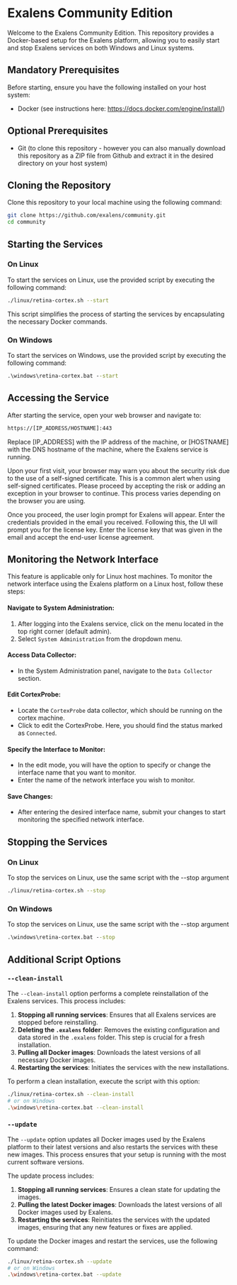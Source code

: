 # Exalens Community Edition

Welcome to the Exalens Community Edition. This repository provides a Docker-based setup for the Exalens platform, allowing you to easily start and stop Exalens services on both Windows and Linux systems.

## Mandatory Prerequisites
Before starting, ensure you have the following installed on your host system:
- Docker (see instructions here: https://docs.docker.com/engine/install/)

## Optional Prerequisites
- Git (to clone this repository - however you can also manually download this repository as a ZIP file from Github and extract it in the desired directory on your host system)

## Cloning the Repository
Clone this repository to your local machine using the following command:
```bash
git clone https://github.com/exalens/community.git
cd community
```

## Starting the Services

### On Linux
To start the services on Linux, use the provided script by executing the following command:
```bash
./linux/retina-cortex.sh --start
```
This script simplifies the process of starting the services by encapsulating the necessary Docker commands.

### On Windows
To start the services on Windows, use the provided script by executing the following command:

```cmd
.\windows\retina-cortex.bat --start
```
## Accessing the Service
After starting the service, open your web browser and navigate to:
```html
https://[IP_ADDRESS/HOSTNAME]:443
```
Replace [IP_ADDRESS] with the IP address of the machine, or [HOSTNAME] with the DNS hostname of the machine, where the Exalens service is running.

Upon your first visit, your browser may warn you about the security risk due to the use of a self-signed certificate. This is a common alert when using self-signed certificates. Please proceed by accepting the risk or adding an exception in your browser to continue. This process varies depending on the browser you are using.

Once you proceed, the user login prompt for Exalens will appear. Enter the credentials provided in the email you received. Following this, the UI will prompt you for the license key. Enter the license key that was given in the email and accept the end-user license agreement.

## Monitoring the Network Interface

This feature is applicable only for Linux host machines. To monitor the network interface using the Exalens platform on a Linux host, follow these steps:

#### Navigate to System Administration:
1. After logging into the Exalens service, click on the menu located in the top right corner (default admin).
2. Select `System Administration` from the dropdown menu.

#### Access Data Collector:
- In the System Administration panel, navigate to the `Data Collector` section.

#### Edit CortexProbe:
- Locate the `CortexProbe` data collector, which should be running on the cortex machine.
- Click to edit the CortexProbe. Here, you should find the status marked as `Connected`.

#### Specify the Interface to Monitor:
- In the edit mode, you will have the option to specify or change the interface name that you want to monitor.
- Enter the name of the network interface you wish to monitor.

#### Save Changes:
- After entering the desired interface name, submit your changes to start monitoring the specified network interface.


## Stopping the Services
### On Linux

To stop the services on Linux, use the same script with the --stop argument
```bash
./linux/retina-cortex.sh --stop
```
### On Windows
To stop the services on Linux, use the same script with the --stop argument
```cmd
.\windows\retina-cortex.bat --stop
```
## Additional Script Options

### `--clean-install`
The `--clean-install` option performs a complete reinstallation of the Exalens services. This process includes:

1. **Stopping all running services**: Ensures that all Exalens services are stopped before reinstalling.
2. **Deleting the `.exalens` folder**: Removes the existing configuration and data stored in the `.exalens` folder. This step is crucial for a fresh installation.
3. **Pulling all Docker images**: Downloads the latest versions of all necessary Docker images.
4. **Restarting the services**: Initiates the services with the new installations.

To perform a clean installation, execute the script with this option:
```bash
./linux/retina-cortex.sh --clean-install
# or on Windows
.\windows\retina-cortex.bat --clean-install
```
### `--update`
The `--update` option updates all Docker images used by the Exalens platform to their latest versions and also restarts the services with these new images. This process ensures that your setup is running with the most current software versions.

The update process includes:
1. **Stopping all running services**: Ensures a clean state for updating the images.
2. **Pulling the latest Docker images**: Downloads the latest versions of all Docker images used by Exalens.
3. **Restarting the services**: Reinitiates the services with the updated images, ensuring that any new features or fixes are applied.

To update the Docker images and restart the services, use the following command:
```bash
./linux/retina-cortex.sh --update
# or on Windows
.\windows\retina-cortex.bat --update
```
